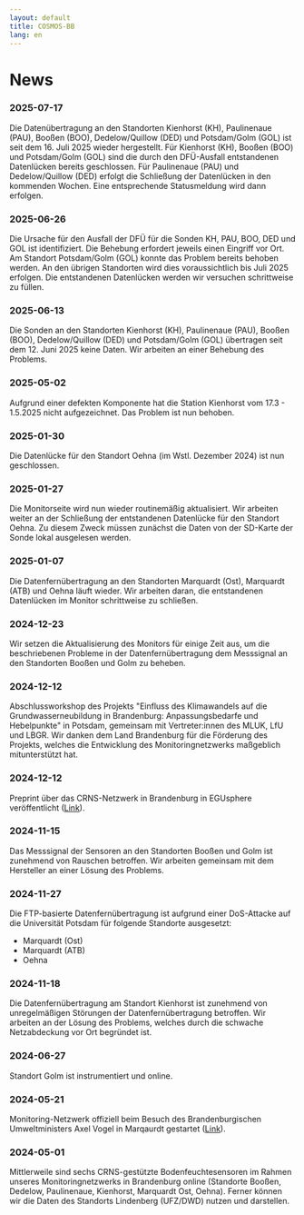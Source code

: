 ```yaml
---
layout: default
title: COSMOS-BB
lang: en
---
```


# News

### 2025-07-17

Die Datenübertragung an den Standorten Kienhorst (KH), Paulinenaue (PAU), Booßen (BOO), Dedelow/Quillow (DED) und Potsdam/Golm (GOL) ist seit dem 16. Juli 2025 wieder hergestellt. Für Kienhorst (KH), Booßen (BOO) und Potsdam/Golm (GOL) sind die durch den DFÜ-Ausfall entstandenen Datenlücken bereits geschlossen. Für Paulinenaue (PAU) und Dedelow/Quillow (DED) erfolgt die Schließung der Datenlücken in den kommenden Wochen. Eine entsprechende Statusmeldung wird dann erfolgen.

### 2025-06-26

Die Ursache für den Ausfall der DFÜ für die Sonden KH, PAU, BOO, DED und GOL ist identifiziert. Die Behebung erfordert jeweils einen Eingriff vor Ort. Am Standort Potsdam/Golm (GOL) konnte das Problem bereits behoben werden. An den übrigen Standorten wird dies voraussichtlich bis Juli 2025 erfolgen. Die entstandenen Datenlücken werden wir versuchen schrittweise zu füllen.
 
### 2025-06-13

Die Sonden an den Standorten Kienhorst (KH), Paulinenaue (PAU), Booßen (BOO), Dedelow/Quillow (DED) und Potsdam/Golm (GOL) übertragen seit dem 12. Juni 2025 keine Daten. Wir arbeiten an einer Behebung des Problems. 

### 2025-05-02

Aufgrund einer defekten Komponente hat die Station Kienhorst vom 17.3 - 1.5.2025 nicht aufgezeichnet. Das Problem ist nun behoben. 

### 2025-01-30

Die Datenlücke für den Standort Oehna (im Wstl. Dezember 2024) ist nun geschlossen.

### 2025-01-27

Die Monitorseite wird nun wieder routinemäßig aktualisiert. Wir arbeiten weiter an der Schließung der entstandenen Datenlücke für den Standort Oehna. Zu diesem Zweck müssen zunächst die Daten von der SD-Karte der Sonde lokal ausgelesen werden.

### 2025-01-07

Die Datenfernübertragung an den Standorten Marquardt (Ost), Marquardt (ATB) und Oehna läuft wieder. Wir arbeiten daran, die entstandenen Datenlücken im Monitor schrittweise zu schließen.

### 2024-12-23

Wir setzen die Aktualisierung des Monitors für einige Zeit aus, um die beschriebenen Probleme in der Datenfernübertragung dem Messsignal an den  Standorten Booßen und Golm zu beheben.

### 2024-12-12

Abschlussworkshop des Projekts "Einfluss des Klimawandels auf die Grundwasserneubildung in Brandenburg: Anpassungsbedarfe und Hebelpunkte" in Potsdam, gemeinsam mit Vertreter:innen des MLUK, LfU und LBGR. Wir danken dem Land Brandenburg für die Förderung des Projekts, welches die Entwicklung des Monitoringnetzwerks maßgeblich mitunterstützt hat.

### 2024-12-12

Preprint über das CRNS-Netzwerk in Brandenburg in EGUsphere veröffentlicht ([Link](https://egusphere.copernicus.org/preprints/2024/egusphere-2024-3848/)).

### 2024-11-15

Das Messsignal der Sensoren an den Standorten Booßen und Golm ist zunehmend von Rauschen betroffen. Wir arbeiten gemeinsam mit dem Hersteller an einer Lösung des Problems. 

### 2024-11-27

Die FTP-basierte Datenfernübertragung ist aufgrund einer DoS-Attacke auf die Universität Potsdam für folgende Standorte ausgesetzt:

   - Marquardt (Ost)
   - Marquardt (ATB)
   - Oehna

### 2024-11-18

Die Datenfernübertragung am Standort Kienhorst ist zunehmend von unregelmäßigen Störungen der Datenfernübertragung betroffen. Wir arbeiten an der Lösung des Problems, welches durch die schwache Netzabdeckung vor Ort begründet ist.

### 2024-06-27

Standort Golm ist instrumentiert und online.

### 2024-05-21

Monitoring-Netzwerk offiziell beim Besuch des Brandenburgischen Umweltministers Axel Vogel in Marqaurdt gestartet ([Link](https://www.uni-potsdam.de/de/nachrichten/detail/2024-05-21-dem-wasser-auf-der-spur-bodenfeuchte-netzwerk-brandenburg-startet)).

### 2024-05-01

Mittlerweile sind sechs CRNS-gestützte Bodenfeuchtesensoren im Rahmen unseres Monitoringnetzwerks in Brandenburg online (Standorte Booßen, Dedelow, Paulinenaue, Kienhorst, Marquardt Ost, Oehna). Ferner können wir die Daten des Standorts Lindenberg (UFZ/DWD) nutzen und darstellen.

